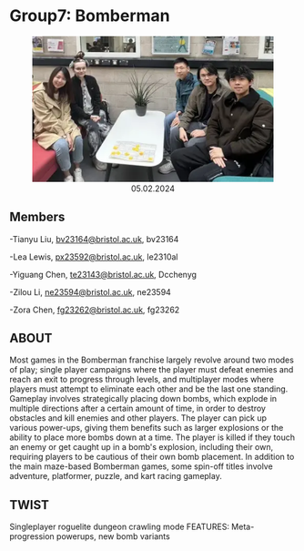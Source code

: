 # Group7: Bomberman

<figure style="text-align: center;">
    <img src="Assets/Images/group_meeting.png"
         alt="Group members sitting behind a paper prototype of the game">
   <figcaption>05.02.2024</figcaption>
</figure>

## Members

-Tianyu Liu, <bv23164@bristol.ac.uk>, bv23164

-Lea Lewis, <px23592@bristol.ac.uk>, le2310al

-Yiguang Chen, <te23143@bristol.ac.uk>, Dcchenyg

-Zilou Li, <ne23594@bristol.ac.uk>, ne23594

-Zora Chen, <fg23262@bristol.ac.uk>, fg23262

## ABOUT

Most games in the Bomberman franchise largely revolve around two modes of play; single player campaigns where the player must defeat enemies and reach an exit to progress through levels, and multiplayer modes where players must attempt to eliminate each other and be the last one standing. Gameplay involves strategically placing down bombs, which explode in multiple directions after a certain amount of time, in order to destroy obstacles and kill enemies and other players. The player can pick up various power-ups, giving them benefits such as larger explosions or the ability to place more bombs down at a time. The player is killed if they touch an enemy or get caught up in a bomb's explosion, including their own, requiring players to be cautious of their own bomb placement. In addition to the main maze-based Bomberman games, some spin-off titles involve adventure, platformer, puzzle, and kart racing gameplay.

## TWIST

Singleplayer roguelite dungeon crawling mode
FEATURES: Meta-progression powerups, new bomb variants

